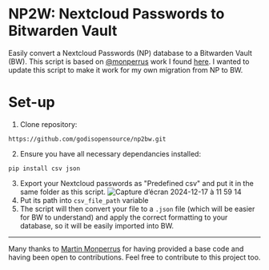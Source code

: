# NP2W: Nextcloud Passwords to Bitwarden Vault

Easily convert a Nextcloud Passwords (NP) database to a Bitwarden Vault (BW). 
This script is based on [@monperrus](https://www.github.com/monperrus) work I found [here](https://gist.github.com/monperrus/c671817d53f6fc4bfe8d1773f28262d7).
I wanted to update this script to make it work for my own migration from NP to BW. 

# Set-up
1. Clone repository:
```
https://github.com/godisopensource/np2bw.git
```

2. Ensure you have all necessary dependancies installed:
```
pip install csv json
```
3. Export your Nextcloud passwords as "Predefined csv" and put it in the same folder as this script.
   ![Capture d’écran 2024-12-17 à 11 59 14](https://github.com/user-attachments/assets/ede0011b-5a17-448e-9c60-20280d0fad7f)
5. Put its path into `csv_file_path` variable
6. The script will then convert your file to a `.json` file (which will be easier for BW to understand) and apply the correct formatting to your database, so it will be easily imported into BW.

---
Many thanks to [Martin Monperrus](https://www.github.com/monperrus) for having provided a base code and having been open to contributions. Feel free to contribute to this project too.
